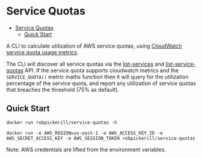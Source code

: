 # Service Quotas

- [Service Quotas](#service-quotas)
  - [Quick Start](#quick-start)


A CLI to calculate utilization of AWS service quotas, using [CloudWatch service quota usage metrics](https://docs.aws.amazon.com/AmazonCloudWatch/latest/monitoring/CloudWatch-Service-Quota-Integration.html).

The CLI will discover all service quotas via the [list-services](https://docs.aws.amazon.com/servicequotas/2019-06-24/apireference/API_ListServices.html) and [list-service-quotas](https://docs.aws.amazon.com/servicequotas/2019-06-24/apireference/API_ListServiceQuotas.html) API. If the service quota supports cloudwatch metrics and the `SERVICE_QUOTA()` metric maths function then it will query for the utilization percentage of the service quota, and report any utilization of service quotas that breaches the threshold (75% as default).

## Quick Start

```
docker run robpickerill/service-quotas -h

docker run -e AWS_REGION=us-east-1 -e AWS_ACCESS_KEY_ID -e AWS_SECRET_ACCESS_KEY -e AWS_SESSION_TOKEN robpickerill/service-quotas
```

Note: AWS credentials are lifted from the environment variables.